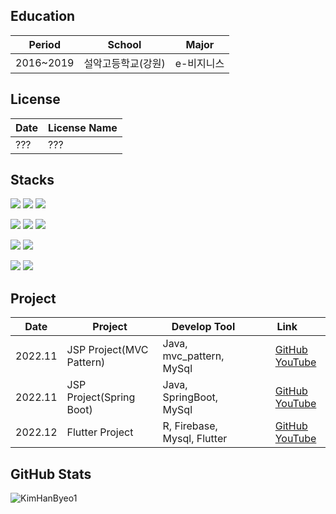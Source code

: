 Education
---
|Period|School|Major|
|------|---|---|
|2016~2019|설악고등학교(강원)|e-비지니스|

License
---
|Date|License Name
|------|---|
|???|???|

Stacks
---
<p dir="auto">
  <img src="https://img.shields.io/badge/Java-EAEAEA?style=for-the-badge&logo=Java&logoColor=white">
  <img src="https://img.shields.io/badge/JSP_MVCPattern-6DB33D?style=for-the-badge&logo=SpringBoot&logoColor=white">
  <img src="https://img.shields.io/badge/SpringBoot-6DB33F?style=for-the-badge&logo=SpringBoot&logoColor=white">
</p>

<p dir="auto">
  <img src="https://img.shields.io/badge/Dart-0175C2?style=for-the-badge&logo=Dart&logoColor=white">
  <img src="https://img.shields.io/badge/Flutter-02569B?style=for-the-badge&logo=Flutter&logoColor=white">
  <img src="https://img.shields.io/badge/VSCode-007ACC?style=for-the-badge&logo=VisualStudioCode&logoColor=white">
</p>

<p dir="auto">
  <img src="https://img.shields.io/badge/R-276DC3?style=for-the-badge&logo=R&logoColor=white">
  <img src="https://img.shields.io/badge/Python-3776AB?style=for-the-badge&logo=Python&logoColor=white">
</p>

<p dir="auto">
  <img src="https://img.shields.io/badge/MySQL-4479A1?style=for-the-badge&logo=MYSQL&logoColor=white">
  <img src="https://img.shields.io/badge/FIREBASE-C8332D?style=for-the-badge&logo=FIREBASE&logoColor=white">
</p>

Project
---
<table>
<thead>

<tr>
<th>Date</th>
<th>Project</th>
<th>Develop Tool</th>
<th>Link</th>
</tr>

</thead>

<tbody>
<tr>
<td>2022.11</td>
<td>JSP Project(MVC Pattern)</td>
<td>Java, mvc_pattern, MySql</td>
<td>
<a target="_blank" rel="noopener noreferrer nofollow" href="https://user-images.githubusercontent.com/113036608/213998064-91428e50-80ec-4e94-b89c-dd6f9217d162.png">
<img src="https://cdn.icon-icons.com/icons2/2749/PNG/96/github_apps_platform_icon_176077.png" width="30" height="15" style="max-width: 100%;"></a>
<a href="https://github.com/Left3to4/Allways" rel="nofollow">GitHub</a>
  
<a target="_blank" rel="noopener noreferrer nofollow" href="https://user-images.githubusercontent.com/113036608/213998064-91428e50-80ec-4e94-b89c-dd6f9217d162.png">
<img src="https://user-images.githubusercontent.com/113036608/213998064-91428e50-80ec-4e94-b89c-dd6f9217d162.png" width="30" height="15" style="max-width: 100%;"></a>
<a href="https://www.youtube.com/watch?v=1le8L2dUijY" rel="nofollow">YouTube</a>
</td>
</tr>

<tr>
<td>2022.11</td>
<td>JSP Project(Spring Boot)</td>
<td>Java, SpringBoot, MySql</td>
<td>
<a target="_blank" rel="noopener noreferrer nofollow" href="https://user-images.githubusercontent.com/113036608/213998064-91428e50-80ec-4e94-b89c-dd6f9217d162.png">
<img src="https://cdn.icon-icons.com/icons2/2749/PNG/96/github_apps_platform_icon_176077.png" width="30" height="15" style="max-width: 100%;"></a>
<a href="https://github.com/usonihs/AllwaysSpring" rel="nofollow">GitHub</a>
  
<a target="_blank" rel="noopener noreferrer nofollow" href="https://user-images.githubusercontent.com/113036608/213998064-91428e50-80ec-4e94-b89c-dd6f9217d162.png">
<img src="https://user-images.githubusercontent.com/113036608/213998064-91428e50-80ec-4e94-b89c-dd6f9217d162.png" width="30" height="15" style="max-width: 100%;"></a>
<a href="https://www.youtube.com/watch?v=1le8L2dUijY" rel="nofollow">YouTube</a>
</td>
</tr>

<tr>
<td>2022.12</td>
<td>Flutter Project</td>
<td>R, Firebase, Mysql, Flutter</td>
<td>
<a target="_blank" rel="noopener noreferrer nofollow" href="https://user-images.githubusercontent.com/113036608/213998064-91428e50-80ec-4e94-b89c-dd6f9217d162.png">
<img src="https://cdn.icon-icons.com/icons2/2749/PNG/96/github_apps_platform_icon_176077.png" width="30" height="15" style="max-width: 100%;"></a>
<a href="https://github.com/altese/projectFlutterBicycle" rel="nofollow">GitHub</a>
  
<a target="_blank" rel="noopener noreferrer nofollow" href="https://user-images.githubusercontent.com/113036608/213998064-91428e50-80ec-4e94-b89c-dd6f9217d162.png">
<img src="https://user-images.githubusercontent.com/113036608/213998064-91428e50-80ec-4e94-b89c-dd6f9217d162.png" width="30" height="15" style="max-width: 100%;"></a>
<a href="" rel="nofollow">YouTube</a>
</td>
</tr>


</tbody>
</table>


GitHub Stats
---
![KimHanByeo1](https://github-readme-stats-sigma-five.vercel.app/api?username=KimHanByeo1&show_icons=true&theme=테마a&count_private=true)





